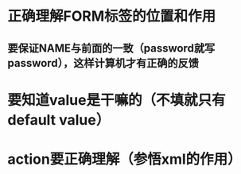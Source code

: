 # 正确理解FORM标签的位置和作用
## 要保证NAME与前面的一致（password就写password），这样计算机才有正确的反馈
# 要知道value是干嘛的（不填就只有default value）
# action要正确理解（参悟xml的作用）

